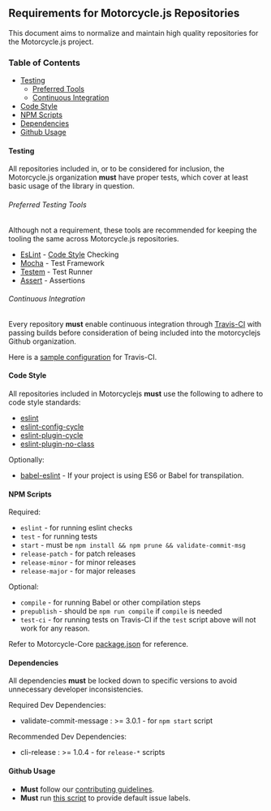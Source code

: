 ## Requirements for Motorcycle.js Repositories

This document aims to normalize and maintain high quality
repositories for the Motorcycle.js project.

### Table of Contents
- [Testing](#testing)
  - [Preferred Tools](#preferred-testing-tools)
  - [Continuous Integration](#continuous-integration)
- [Code Style](#code-style)
- [NPM Scripts](#npm-scripts)
- [Dependencies](#dependencies)
- [Github Usage](#github-usage)

#### Testing

All repositories included in, or to be considered for inclusion, the
Motorcycle.js organization **must** have proper tests, which cover at
least basic usage of the library in question.

###### Preferred Testing Tools
Although not a requirement, these tools are recommended for keeping
the tooling the same across Motorcycle.js repositories.

- [EsLint](http://eslint.org/) - [Code Style](#code-style) Checking
- [Mocha](https://mochajs.org/) - Test Framework
- [Testem](https://github.com/testem/testem) - Test Runner
- [Assert](https://github.com/defunctzombie/commonjs-assert) - Assertions

###### Continuous Integration
Every repository **must** enable continuous integration through
[Travis-CI](https://travis-ci.org/) with passing builds before
consideration of being included into the motorcyclejs Github
organization.

Here is a [sample configuration](example-travis.yml) for Travis-CI.

#### Code Style

All repositories included in Motorcyclejs **must** use the following to
adhere to code style standards:
- [eslint](http://eslint.org)
- [eslint-config-cycle](https://github.com/cyclejs/eslint-config-cycle)
- [eslint-plugin-cycle](https://github.com/cyclejs/eslint-plugin-cycle)
- [eslint-plugin-no-class](https://github.com/emmenko/eslint-plugin-no-class)

Optionally:
- [babel-eslint](https://github.com/babel/babel-eslint) - If your
project is using ES6 or Babel for transpilation.

#### NPM Scripts
Required:
- `eslint` - for running eslint checks
- `test` - for running tests
- `start` - must be `npm install && npm prune && validate-commit-msg`
- `release-patch` - for patch releases
- `release-minor` - for minor releases
- `release-major` - for major releases

Optional:
- `compile` - for running Babel or other compilation steps
- `prepublish` - should be `npm run compile` if `compile` is needed
- `test-ci` - for running tests on Travis-CI if the `test` script above
will not work for any reason.

Refer to Motorcycle-Core
[package.json](https://github.com/motorcyclejs/core/blob/develop/package.json)
for reference.

#### Dependencies

All dependencies **must** be locked down to specific versions to avoid
unnecessary developer inconsistencies.

Required Dev Dependencies:
- validate-commit-message : >= 3.0.1 - for `npm start` script

Recommended Dev Dependencies:
- cli-release : >= 1.0.4 - for `release-*` scripts

#### Github Usage

- **Must** follow our [contributing guidelines](CONTRIBUTING.md).
- **Must** run
[this script](https://gist.github.com/Frikki/f27c97d800dd36b32fbe) to
provide default issue labels.
